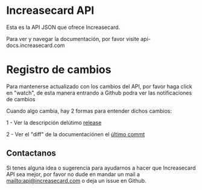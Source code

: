 Increasecard API
================

Esta es la API JSON que ofrece Increasecard.

Para ver y navegar la documentación, por favor visite api-docs.increasecard.com

Registro de cambios
===================

Para mantenerse actualizado con los cambios del API, por favor haga click en "watch", de esta manera entrando a Github podra ver las notificaciones de cambios

Cuando algo cambia, hay 2 formas para entender dichos cambios:

1 - Ver la descripción delútimo [release](https://github.com/IncreaseCard/api-docs/releases)

2 - Ver el "diff" de la documentaciónen el [último commt](https://github.com/IncreaseCard/api-docs/commits/master)

Contactanos
-----------

Si tenes alguna idea o sugerencia para ayudarnos a hacer que Increasecard API sea mejor, por favor no dude en mandar un mail a <mailto:api@increasecard.com> o deja un issue en Github.
